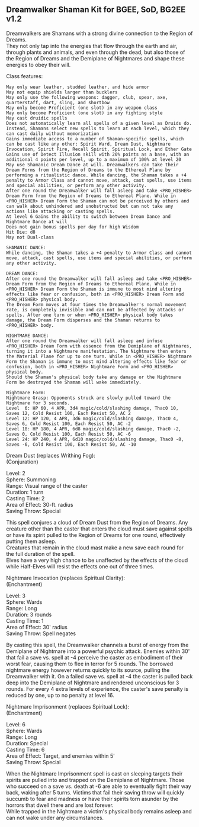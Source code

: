 ## Dreamwalker Shaman Kit for BGEE, SoD, BG2EE v1.2

Dreamwalkers are Shamans with a strong divine connection to the Region of Dreams.  
They not only tap into the energies that flow through the earth and air, through plants and animals, and even through the dead, but also those of the Region of Dreams and the Demiplane of Nightmares and shape these energies to obey their will.   
  
Class features:  
   
    May only wear leather, studded leather, and hide armor  
    May not equip shields larger than bucklers  
    May only use the following weapons: dagger, club, spear, axe, quarterstaff, dart, sling, and shortbow  
    May only become Proficient (one slot) in any weapon class  
    May only become Proficient (one slot) in any fighting style  
    May cast druidic spells  
    Does not automatically learn all spells of a given level as Druids do. Instead, Shamans select new spells to learn at each level, which they can cast daily without memorization  
    Gains immediate access to a number of Shaman-specific spells, which can be cast like any other: Spirit Ward, Dream Dust, Nightmare Invocation, Spirit Fire, Recall Spirit, Spiritual Lock, and Ether Gate  
    Gains use of Detect Illusion skill with 20% points as a base, with an additional 4 points per level, up to a maximum of 100% at level 20  
    May use Shamanic Dream Dance at will. Dreamwalkers can take their Dream Forms from the Region of Dreams to the Ethereal Plane by performing a ritualistic dance. While dancing, the Shaman takes a +4 penalty to Armor Class and cannot move, attack, cast spells, use items and special abilities, or perform any other activity.   
	After one round the Dreamwalker will fall asleep and take <PRO_HISHER> Dream Form from the Region of Dreams to Ethereal Plane. While in <PRO_HISHER> Dream Form the Shaman can not be perceived by others and can walk about unhindered and unobstructed but can not take any actions like attacking or casting spells.  
    At level 6 Gains the ability to switch between Dream Dance and Nightmare Dance at will  
    Does not gain bonus spells per day for high Wisdom  
    Hit Die: d8  
    May not Dual-class  
	  
	SHAMANIC DANCE:  
	While dancing, the Shaman takes a +4 penalty to Armor Class and cannot move, attack, cast spells, use items and special abilities, or perform any other activity.  
	  
	DREAM DANCE:  
	After one round the Dreamwalker will fall asleep and take <PRO_HISHER> Dream Form from the Region of Dreams to Ethereal Plane. While in <PRO_HISHER> Dream Form the Shaman is immune to most mind altering effects like fear or confusion, both in <PRO_HISHER> Dream Form and <PRO_HISHER> physical body.  
	The Dream Form moves at four times the Dreamwalker's normal movement rate, is completely invisible and can not be affected by attacks or spells. After one turn or when <PRO_HISHER> physical body takes damage, the Dream Form disperses and the Shaman returns to <PRO_HISHER> body.  
	  
	NIGHTMARE DANCE:  
	After one round the Dreamwalker will fall asleep and infuse <PRO_HISHER> Dream Form with essence from the Demiplane of Nightmares, turning it into a Nightmare manifestation. The Nightmare then enters the Material Plane for up to one turn. While in <PRO_HISHER> Nightmare Form the Shaman is immune to most mind altering effects like fear or confusion, both in <PRO_HISHER> Nightmare Form and <PRO_HISHER> physical body.  
	Should the Shaman's physical body take any damage or the Nightmare Form be destroyed the Shaman will wake immediately.  
	  
    Nightmare Form:  
	Nightmare Grasp: Opponents struck are slowly pulled toward the Nightmare for 3 seconds.  
	Level  6: HP 60, 4 APR, 3d4 magic/cold/slashing damage, Thac0 10, Saves 12, Cold Resist 100, Each Resist 50, AC 2   
	Level 12: HP 120, 4 APR, 3d6 magic/cold/slashing damage, Thac0 4, Saves 6, Cold Resist 100, Each Resist 50, AC -2   
	Level 18: HP 180, 4 APR, 6d8 magic/cold/slashing damage, Thac0 -2, Saves 0, Cold Resist 100, Each Resist 50, AC -6   
	Level 24: HP 240, 4 APR, 6d10 magic/cold/slashing damage, Thac0 -8, Saves -6, Cold Resist 100, Each Resist 50, AC -10  
  	
Dream Dust (replaces Writhing Fog):  
(Conjuration)  
  
Level: 2  
Sphere: Summoning  
Range: Visual range of the caster  
Duration: 1 turn  
Casting Time: 2  
Area of Effect: 30-ft. radius  
Saving Throw: Special  
  
This spell conjures a cloud of Dream Dust from the Region of Dreams. Any creature other than the caster that enters the cloud must save against spells or have its spirit pulled to the Region of Dreams for one round, effectively putting them asleep.  
Creatures that remain in the cloud mast make a new save each round for the full duration of the spell.   
Elves have a very high chance to be unaffected by the effects of the cloud while Half-Elves will resist the effects one out of three times.  
  
	
Nightmare Invocation (replaces Spiritual Clarity):  
(Enchantment)  
  
Level: 3  
Sphere: Wards  
Range: Long  
Duration: 3 rounds  
Casting Time: 1  
Area of Effect: 30' radius  
Saving Throw: Spell negates  
  
By casting this spell, the Dreamwalker channels a burst of energy from the Demiplane of Nightmare into a powerful psychic attack. Enemies within 30' that fail a save vs. spell at -4 perceive the caster as embodiment of their worst fear, causing them to flee in terror for 5 rounds. The borrowed nightmare energy however returns quickly to its source, pulling the Dreamwalker with it. On a failed save vs. spell at -4 the caster is pulled back deep into the Demiplane of Nightmare and rendered unconscious for 3 rounds. For every 4 extra levels of experience, the caster's save penalty is reduced by one, up to no penalty at level 16.  
  


Nightmare Imprisonment (replaces Spiritual Lock):  
(Enchantment)  
  
Level: 6  
Sphere: Wards  
Range: Long  
Duration: Special  
Casting Time: 6  
Area of Effect: Target, and enemies within 5'  
Saving Throw: Special  
  
When the Nightmare Imprisonment spell is cast on sleeping targets their spirits are pulled into and trapped on the Demiplane of Nightmare. Those who succeed on a save vs. death at -6 are able to eventually fight their way back, waking after 5 turns. Victims that fail their saving throw will quickly succumb to fear and madness or have their spirits torn asunder by the horrors that dwell there and are lost forever.   
While trapped in the Nightmare a victim's physical body remains asleep and can not wake under any circumstances.  

